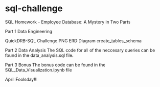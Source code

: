 # sql-challenge
SQL Homework - Employee Database: A Mystery in Two Parts

Part 1 Data Engineering

QuickDRB-SQL Challenge.PNG ERD Diagram
create_tables_schema

Part 2 Data Analysis
The SQL code for all of the neccesary queries can be found in the data_analysis.sql file.

Part 3 Bonus
The bonus code can be found in the SQL_Data_Visualization.ipynb file

April Foolsday!!!
